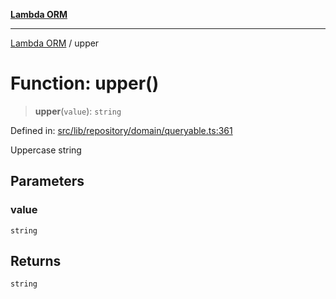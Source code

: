 [**Lambda ORM**](../README.md)

***

[Lambda ORM](../README.md) / upper

# Function: upper()

> **upper**(`value`): `string`

Defined in: [src/lib/repository/domain/queryable.ts:361](https://github.com/lambda-orm/lambdaorm-base/blob/5f10bdc7d0f008296efbcbe89bc2bf1ed03aaaef/src/lib/repository/domain/queryable.ts#L361)

Uppercase string

## Parameters

### value

`string`

## Returns

`string`

